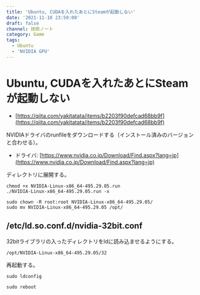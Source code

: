 ```yaml
---
title: 'Ubuntu, CUDAを入れたあとにSteamが起動しない'
date: '2021-11-18 23:50:00'
draft: false
channel: 技術ノート
category: Game
tags:
  - Ubuntu
  - 'NVIDIA GPU'
---
```

# Ubuntu, CUDAを入れたあとにSteamが起動しない

- [https://qiita.com/yakitatata/items/b2203f90defcad68bb9f](https://qiita.com/yakitatata/items/b2203f90defcad68bb9f)

NVIDIAドライバのrunfileをダウンロードする（インストール済みのバージョンと合わせる）。

- ドライバ: [https://www.nvidia.co.jp/Download/Find.aspx?lang=jp](https://www.nvidia.co.jp/Download/Find.aspx?lang=jp)

ディレクトリに展開する。

```shell
chmod +x NVIDIA-Linux-x86_64-495.29.05.run
./NVIDIA-Linux-x86_64-495.29.05.run -x

sudo chown -R root:root NVIDIA-Linux-x86_64-495.29.05/
sudo mv NVIDIA-Linux-x86_64-495.29.05 /opt/
```

## /etc/ld.so.conf.d/nvidia-32bit.conf

32bitライブラリの入ったディレクトリをldに読み込ませるようにする。

```
/opt/NVIDIA-Linux-x86_64-495.29.05/32
```

再起動する。

```shell
sudo ldconfig

sudo reboot
```
